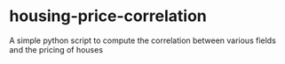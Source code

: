 # housing-price-correlation
A simple python script to compute the correlation between various fields and the pricing of houses
